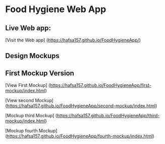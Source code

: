 # Food Hygiene Web App 

##  Live Web app: 
[Visit the Web app] (https://hafsa157.github.io/FoodHygieneApp/)




##  Design Mockups

## First Mockup Version

[View First Mockup] (https://hafsa157.github.io/FoodHygieneApp/first-mockup/index.html)


[View second Mockup] (https://hafsa157.github.io/FoodHygieneApp/second-mockup/index.html)



[Mockup third Mockup] (https://hafsa157.github.io/FoodHygieneApp/third-mockup/index.html)




[Mockup fourth Mockup] (https://hafsa157.github.io/FoodHygieneApp/fourth-mockup/index.html)





 
